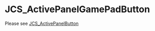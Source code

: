 # JCS_ActivePanelGamePadButton

Please see [JCS_ActivePanelButton](https://jcs090218.github.io/JCSUnity/ScriptReference/index.html?page=UI_sl_Button_sl_Panel_sl_JCS_ActivePanelButton)
